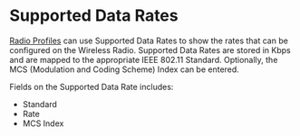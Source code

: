 # Supported Data Rates

[Radio Profiles](radioprofile.md) can use Supported Data Rates to show the rates that can be configured on the Wireless Radio. Supported Data Rates are stored in Kbps and are mapped to the appropriate IEEE 802.11 Standard. Optionally, the MCS (Modulation and Coding Scheme) Index can be entered.

Fields on the Supported Data Rate includes:

- Standard
- Rate
- MCS Index
